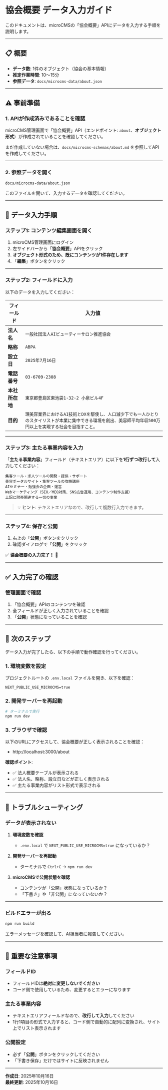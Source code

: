# 協会概要 データ入力ガイド

このドキュメントは、microCMSの「協会概要」APIにデータを入力する手順を説明します。

---

## 📋 概要

- **データ数**: 1件のオブジェクト（協会の基本情報）
- **推定作業時間**: 10〜15分
- **参照データ**: `docs/microcms-data/about.json`

---

## ⚠️ 事前準備

### 1. APIが作成済みであることを確認

microCMS管理画面で「協会概要」API（エンドポイント: `about`、**オブジェクト形式**）が作成されていることを確認してください。

まだ作成していない場合は、`docs/microcms-schemas/about.md` を参照してAPIを作成してください。

---

### 2. 参照データを開く

```
docs/microcms-data/about.json
```

このファイルを開いて、入力するデータを確認してください。

---

## 📝 データ入力手順

### ステップ1: コンテンツ編集画面を開く

1. microCMS管理画面にログイン
2. 左サイドバーから「**協会概要**」APIをクリック
3. **オブジェクト形式のため、既にコンテンツが1件存在します**
4. 「**編集**」ボタンをクリック

---

### ステップ2: フィールドに入力

以下のデータを入力してください：

| フィールド | 入力値 |
|-----------|--------|
| **法人名** | `一般社団法人AIビューティーサロン推進協会` |
| **略称** | `ABPA` |
| **設立日** | `2025年7月16日` |
| **電話番号** | `03-6709-2308` |
| **本社所在地** | `東京都豊島区東池袋1-32-2 小泉ビル4F` |
| **目的** | `理美容業界におけるAI技術とDXを駆使し、人口減少下でも一人ひとりのスタイリストが本業に集中できる環境を創出、美容師平均年収500万円以上を実現する社会を目指すこと。` |

---

### ステップ3: 主たる事業内容を入力

「**主たる事業内容**」フィールド（テキストエリア）に以下を**1行ずつ改行して**入力してください：

```
集客ツール・求人ツールの開発・提供・サポート
美容ポータルサイト・集客ツールの攻略講座
AIセミナー・勉強会の企画・運営
Webマーケティング（SEO／MEO対策、SNS広告運用、コンテンツ制作支援）
上記に附帯関連する一切の事業
```

> 💡 **ヒント**: テキストエリアなので、改行して複数行入力できます。

---

### ステップ4: 保存と公開

1. 右上の「**公開**」ボタンをクリック
2. 確認ダイアログで「**公開**」をクリック

✅ **協会概要の入力完了！** 🎉

---

## ✅ 入力完了の確認

### 管理画面で確認

1. 「協会概要」APIのコンテンツを確認
2. 全フィールドが正しく入力されていることを確認
3. 「**公開**」状態になっていることを確認

---

## 🚀 次のステップ

データ入力が完了したら、以下の手順で動作確認を行ってください。

### 1. 環境変数を設定

プロジェクトルートの `.env.local` ファイルを開き、以下を確認：

```env
NEXT_PUBLIC_USE_MICROCMS=true
```

### 2. 開発サーバーを再起動

```bash
# ターミナルで実行
npm run dev
```

### 3. ブラウザで確認

以下のURLにアクセスして、協会概要が正しく表示されることを確認：

- http://localhost:3000/about

**確認ポイント**:
- ✅ 法人概要テーブルが表示される
- ✅ 法人名、略称、設立日などが正しく表示される
- ✅ 主たる事業内容がリスト形式で表示される

---

## 🔧 トラブルシューティング

### データが表示されない

1. **環境変数を確認**
   - `.env.local` で `NEXT_PUBLIC_USE_MICROCMS=true` になっているか？
   
2. **開発サーバーを再起動**
   - ターミナルで `Ctrl+C` → `npm run dev`
   
3. **microCMSで公開状態を確認**
   - コンテンツが「公開」状態になっているか？
   - 「下書き」や「非公開」になっていないか？

---

### ビルドエラーが出る

```bash
npm run build
```

エラーメッセージを確認して、AI担当者に報告してください。

---

## 📌 重要な注意事項

### フィールドID

- フィールドIDは**絶対に変更しないでください**
- コード側で使用しているため、変更するとエラーになります

### 主たる事業内容

- テキストエリアフィールドなので、**改行して入力**してください
- 1行1項目の形式で入力すると、コード側で自動的に配列に変換され、サイト上でリスト表示されます

### 公開設定

- 必ず「**公開**」ボタンをクリックしてください
- 「下書き保存」だけではサイトに反映されません

---

**作成日**: 2025年10月16日  
**最終更新**: 2025年10月16日

